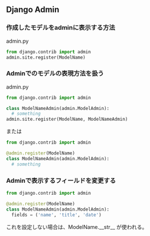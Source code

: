 
## Django Admin

### 作成したモデルをadminに表示する方法

admin.py

```python
from django.contrib import admin
admin.site.register(ModelName)
```

### Adminでのモデルの表現方法を扱う

admin.py

```python
from django.contrib import admin

class ModelNameAdmin(admin.ModelAdmin):
  # something
admin.site.register(ModelName, ModelNameAdmin)
```

または

```python
from django.contrib import admin

@admin.register(ModelName)
class ModelNameAdmin(admin.ModelAdmin):
  # something
```

### Adminで表示するフィールドを変更する

```python
from django.contrib import admin

@admin.register(ModelName)
class ModelNameAdmin(admin.ModelAdmin):
  fields = ('name', 'title', 'date')
```

これを設定しない場合は、ModelName.\_\_str\_\_ が使われる。
